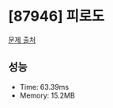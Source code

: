 # [87946] 피로도

[문제 출처](https://school.programmers.co.kr/learn/courses/30/lessons/87946)

## 성능

- Time: 63.39ms
- Memory: 15.2MB